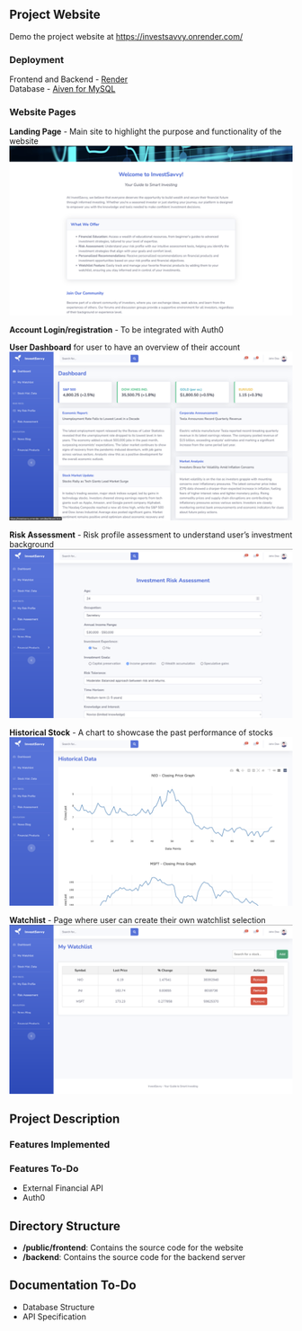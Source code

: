 ## Project Website

Demo the project website at https://investsavvy.onrender.com/

### Deployment
Frontend and Backend - [Render](https://render.com/)  
Database - [Aiven for MySQL](https://aiven.io/docs/products/mysql/overview)

### Website Pages
**Landing Page** -  Main site to highlight the purpose and functionality of the website  
![Landing Page](public/frontend/img/InvestSavvy-Landing.png)

**Account Login/registration** - To be integrated with Auth0  

**User Dashboard** for user to have an overview of their account    
![User Dashboard](public/frontend/img/InvestSavvy-Dashboard.png)

**Risk Assessment** - Risk profile assessment to understand user’s investment background  
![Risk Assessment](public/frontend/img/InvestSavvy-RiskAssessment.png)

**Historical Stock** - A chart to showcase the past performance of stocks  
![Historical Data](public/frontend/img/InvestSavvy-Historical.png)

**Watchlist** - Page where user can create their own watchlist selection  
![Watchlist](public/frontend/img/InvestSavvy-Watchlist.png)

## Project Description

### Features Implemented

### Features To-Do
- External Financial API
- Auth0
  
## Directory Structure

- **/public/frontend**: Contains the source code for the website
- **/backend**: Contains the source code for the backend server

## Documentation To-Do
- Database Structure
- API Specification